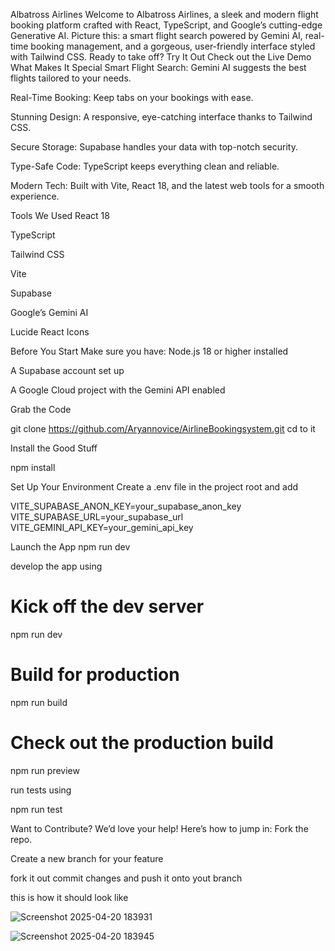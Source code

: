 Albatross Airlines 
Welcome to Albatross Airlines, a sleek and modern flight booking platform crafted with React, TypeScript, and Google’s cutting-edge Generative AI. Picture this: a smart flight search powered by Gemini AI, real-time booking management, and a gorgeous, user-friendly interface styled with Tailwind CSS. Ready to take off?
 Try It Out
Check out the Live Demo
 What Makes It Special
Smart Flight Search: Gemini AI suggests the best flights tailored to your needs.

Real-Time Booking: Keep tabs on your bookings with ease.

Stunning Design: A responsive, eye-catching interface thanks to Tailwind CSS.

Secure Storage: Supabase handles your data with top-notch security.

Type-Safe Code: TypeScript keeps everything clean and reliable.

Modern Tech: Built with Vite, React 18, and the latest web tools for a smooth experience.

 Tools We Used
React 18

TypeScript

Tailwind CSS

Vite

Supabase

Google’s Gemini AI

Lucide React Icons

 Before You Start
Make sure you have:
Node.js 18 or higher installed

A Supabase account set up

A Google Cloud project with the Gemini API enabled




Grab the Code

git clone https://github.com/Aryannovice/AirlineBookingsystem.git
cd to it

Install the Good Stuff

npm install

Set Up Your Environment
Create a .env file in the project root and add


VITE_SUPABASE_ANON_KEY=your_supabase_anon_key
VITE_SUPABASE_URL=your_supabase_url
VITE_GEMINI_API_KEY=your_gemini_api_key

Launch the App
npm run dev

develop the app using

# Kick off the dev server
npm run dev

# Build for production
npm run build

# Check out the production build
npm run preview

run tests using

npm run test

 Want to Contribute?
We’d love your help! Here’s how to jump in:
Fork the repo.

Create a new branch for your feature

fork it out
commit changes and push it onto yout branch

this is how it should look like

![Screenshot 2025-04-20 183931](https://github.com/user-attachments/assets/d73d41b3-26c6-4e2a-a231-e4d99bb8e6d0)

![Screenshot 2025-04-20 183945](https://github.com/user-attachments/assets/6f39ac87-7069-4883-bbcd-f06b5dbca610)








